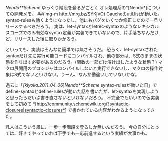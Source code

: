*Nendo**Scheme* ゆっくり階段を登るがごとく
オレ処理系の*[Nendo*]についての開発メモ。
 ##(img-m http://mrg.bz/SYKjVO)
Gaucheのutil.listが動いた。
syntax-rulesも動くようになったし、他にもバグをいくつか修正したので一旦リリースするべきだろう。
実は、let-syntaxとletrec-syntaxのようなレキシカルスコープでのみ有効なsyntax定義が実装できていないので、片手落ちなんだけど、リリースした後に取りかかろう。

といっても、実装はそんなに簡単では無さそうだ。
恐らく、let-syntaxされたsyntaxだけ先に実行可能コードにコンパイルされ、他の部分は、S式のままの状態を作り出す必要があるのだろう。(関数の一部だけ溶け出したような状態？)
マクロ展開用のプロシジャはコンパイルしないと実行できないし、マクロの操作対象はS式でないといけない。うーん、なんか勘違いしていないかな。

過去に「*[kiyoka.2011_04_06*]*Nendo**Scheme* syntax-rulesが動いた日」でdefine-syntaxとdefine-rulesが動いた話を書いたが、let-syntaxを実現しようと思ったらだいぶ書き直さないといけないだろう。
不完全でもいいので仮実装をして初めて *[http://community.schemewiki.org/?syntactic-closures|syntactic-closures*] で書かれている内容がわかるようになってきた。

凡人はこういう風に、一歩一歩階段を登るしか無いんだろう。
今の自分にとっては、好きでやっていれば下手でも一応前進するという実績が大事かも。
